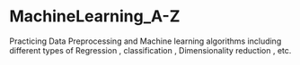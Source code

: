 # MachineLearning_A-Z
Practicing Data Preprocessing and Machine learning algorithms including different types of Regression , classification , Dimensionality reduction , etc.

